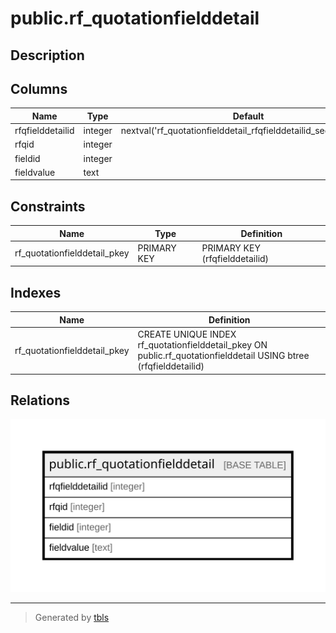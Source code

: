 # public.rf_quotationfielddetail

## Description

## Columns

| Name | Type | Default | Nullable | Children | Parents | Comment |
| ---- | ---- | ------- | -------- | -------- | ------- | ------- |
| rfqfielddetailid | integer | nextval('rf_quotationfielddetail_rfqfielddetailid_seq'::regclass) | false |  |  |  |
| rfqid | integer |  | true |  |  |  |
| fieldid | integer |  | true |  |  |  |
| fieldvalue | text |  | true |  |  |  |

## Constraints

| Name | Type | Definition |
| ---- | ---- | ---------- |
| rf_quotationfielddetail_pkey | PRIMARY KEY | PRIMARY KEY (rfqfielddetailid) |

## Indexes

| Name | Definition |
| ---- | ---------- |
| rf_quotationfielddetail_pkey | CREATE UNIQUE INDEX rf_quotationfielddetail_pkey ON public.rf_quotationfielddetail USING btree (rfqfielddetailid) |

## Relations

![er](public.rf_quotationfielddetail.svg)

---

> Generated by [tbls](https://github.com/k1LoW/tbls)
